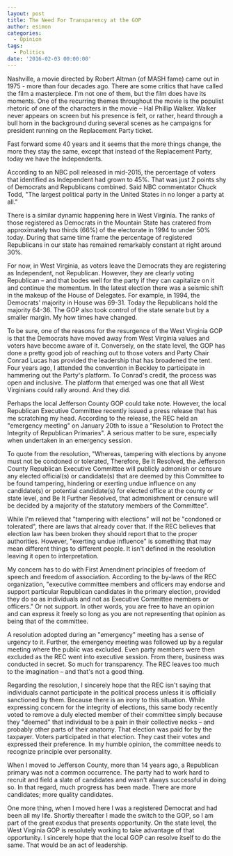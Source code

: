 ```yaml
---
layout: post
title: The Need For Transparency at the GOP
author: esimon
categories:
  - Opinion
tags:
  - Politics
date: '2016-02-03 00:00:00'
---
```

Nashville, a movie directed by Robert Altman (of MASH fame) came out in 1975 - more than four decades ago. There are some critics that have called the film a masterpiece. I'm not one of them, but the film does have its moments. One of the recurring themes throughout the movie is the populist rhetoric of one of the characters in the movie – Hal Phillip Walker. Walker never appears on screen but his presence is felt, or rather, heard through a bull horn in the background during several scenes as he campaigns for president running on the Replacement Party ticket. 

Fast forward some 40 years and it seems that the more things change, the more they stay the same, except that instead of the Replacement Party, today we have the Independents. 

According to an NBC poll released in mid-2015, the percentage of voters that identified as Independent had grown to 45%. That was just 2 points shy of Democrats and Republicans combined. Said NBC commentator Chuck Todd, "The largest political party in the United States in no longer a party at all." 

There is a similar dynamic happening here in West Virginia. The ranks of those registered as Democrats in the Mountain State has cratered from approximately two thirds (66%) of the electorate in 1994 to under 50% today. During that same time frame the percentage of registered Republicans in our state has remained remarkably constant at right around 30%. 

For now, in West Virginia, as voters leave the Democrats they are registering as Independent, not Republican. However, they are clearly voting Republican – and that bodes well for the party if they can capitalize on it and continue the momentum. In the latest election there was a seismic shift in the makeup of the House of Delegates. For example, in 1994, the Democrats' majority in House was 69-31. Today the Republicans hold the majority 64-36. The GOP also took control of the state senate but by a smaller margin. My how times have changed. 

To be sure, one of the reasons for the resurgence of the West Virginia GOP is that the Democrats have moved away from West Virginia values and voters have become aware of it. Conversely, on the state level, the GOP has done a pretty good job of reaching out to those voters and Party Chair Conrad Lucas has provided the leadership that has broadened the tent. Four years ago, I attended the convention in Beckley to participate in hammering out the Party's platform. To Conrad's credit, the process was open and inclusive. The platform that emerged was one that all West Virginians could rally around. And they did. 

Perhaps the local Jefferson County GOP could take note. However, the local Republican Executive Committee recently issued a press release that has me scratching my head. According to the release, the REC held an "emergency meeting" on January 20th to issue a "Resolution to Protect the Integrity of Republican Primaries". A serious matter to be sure, especially when undertaken in an emergency session. 

To quote from the resolution, "Whereas, tampering with elections by anyone must not be condoned or tolerated, Therefore, Be It Resolved, the Jefferson County Republican Executive Committee will publicly admonish or censure any elected official(s) or candidate(s) that are deemed by this Committee to be found tampering, hindering or exerting undue influence on any candidate(s) or potential candidate(s) for elected office at the county or state level, and Be It Further Resolved, that admonishment or censure will be decided by a majority of the statutory members of the Committee". 

While I'm relieved that "tampering with elections" will not be "condoned or tolerated", there are laws that already cover that. If the REC believes that election law has been broken they should report that to the proper authorities. However, "exerting undue influence" is something that may mean different things to different people. It isn't defined in the resolution leaving it open to interpretation. 

My concern has to do with First Amendment principles of freedom of speech and freedom of association. According to the by-laws of the REC organization, "executive committee members and officers may endorse and support particular Republican candidates in the primary election, provided they do so as individuals and not as Executive Committee members or officers." Or not support. In other words, you are free to have an opinion and can express it freely so long as you are not representing that opinion as being that of the committee. 

A resolution adopted during an "emergency" meeting has a sense of urgency to it. Further, the emergency meeting was followed up by a regular meeting where the public was excluded. Even party members were then excluded as the REC went into executive session. From there, business was conducted in secret. So much for transparency. The REC leaves too much to the imagination – and that's not a good thing. 

Regarding the resolution, I sincerely hope that the REC isn't saying that individuals cannot participate in the political process unless it is officially sanctioned by them. Because there is an irony to this situation. While expressing concern for the integrity of elections, this same body recently voted to remove a duly elected member of their committee simply because they "deemed" that individual to be a pain in their collective necks – and probably other parts of their anatomy. That election was paid for by the taxpayer. Voters participated in that election. They cast their votes and expressed their preference. In my humble opinion, the committee needs to recognize principle over personality. 

When I moved to Jefferson County, more than 14 years ago, a Republican primary was not a common occurrence. The party had to work hard to recruit and field a slate of candidates and wasn't always successful in doing so. In that regard, much progress has been made. There are more candidates; more quality candidates. 

One more thing, when I moved here I was a registered Democrat and had been all my life. Shortly thereafter I made the switch to the GOP, so I am part of the great exodus that presents opportunity. On the state level, the West Virginia GOP is resolutely working to take advantage of that opportunity. I sincerely hope that the local GOP can resolve itself to do the same. That would be an act of leadership. 

